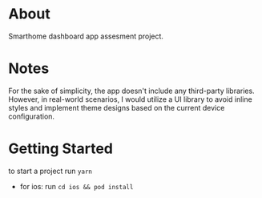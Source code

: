 # About

Smarthome dashboard app assesment project.

# Notes

For the sake of simplicity, the app doesn't include any third-party libraries. However, in real-world scenarios, I would utilize a UI library to avoid inline styles and implement theme designs based on the current device configuration.

# Getting Started

to start a project run `yarn`

- for ios: run `cd ios && pod install`
